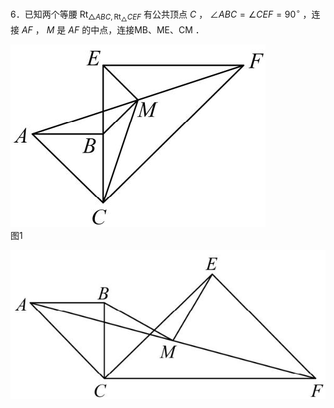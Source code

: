 6．已知两个等腰 $\mathrm { R t } _ { \triangle A B C , \mathrm { R t } _ { \triangle } C E F }$ 有公共顶点 $C$ ， $\angle A B C = \angle C E F = 9 0 ^ { \circ }$ ，连接 $A F$ ， $M$ 是 $A F$ 的中点，连接MB、ME、CM ．

![](<../../qs_image_DB/专题1-1_一网打尽全等三角形模型_·十个模型（解析版）/8723da5e85dac12b9fca171867a6fcfc6f0cd959112ad46c13ac73214ce50178.jpg>)  
图1

![](<../../qs_image_DB/专题1-1_一网打尽全等三角形模型_·十个模型（解析版）/0f669b51364d8ba2dedb2cae9c73e8c74e55d79310276520918d01282ce4a859.jpg>)  
